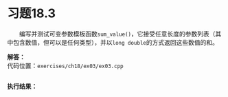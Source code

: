 # 习题18.3

&emsp;&emsp;编写并测试可变参数模板函数`sum_value()`，它接受任意长度的参数列表（其中包含数值，但可以是任何类型），并以`long double`的方式返回这些数值的和。

**解答：**  
代码位置：`exercises/ch18/ex03/ex03.cpp`
```c++

```

**执行结果：**  
```

```
